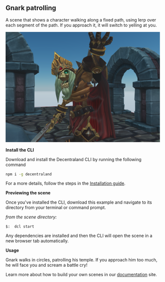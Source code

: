 ## Gnark patrolling

A scene that shows a character walking along a fixed path, using lerp over each segment of the path. If you approach it, it will switch to yelling at you.

![](screenshot/screenshot.png)

<!--
[Explore the scene](): this link takes you to a copy of the scene deployed to a remote server where you can interact with it just as if you were running `dcl start` locally.
-->

**Install the CLI**

Download and install the Decentraland CLI by running the following command

```bash
npm i -g decentraland
```

For a more details, follow the steps in the [Installation guide](https://docs.decentraland.org/documentation/installation-guide/).


**Previewing the scene**

Once you've installed the CLI, download this example and navigate to its directory from your terminal or command prompt.

_from the scene directory:_

```
$:  dcl start
```

Any dependencies are installed and then the CLI will open the scene in a new browser tab automatically.

**Usage**

Gnark walks in circles, patrolling his temple. If you approach him too much, he will face you and scream a battle cry!

Learn more about how to build your own scenes in our [documentation](https://docs.decentraland.org/) site.